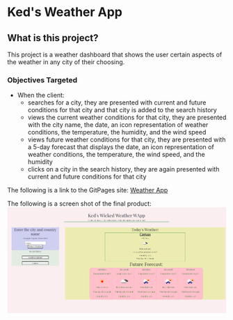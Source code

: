 # Ked's Weather App

## What is this project?
This project is a weather dashboard that shows the user certain aspects of the weather in any city of their choosing.

### Objectives Targeted
* When the client:  
    * searches for a city, they are presented with current and future conditions for that city and that    city is added to the search history
    * views the current weather conditions for that city, they are presented with the city name, the date, an icon representation of weather conditions, the temperature, the humidity, and the wind speed
    * views future weather conditions for that city, they are presented with a 5-day forecast that displays the date, an icon representation of weather conditions, the temperature, the wind speed, and the humidity
    * clicks on a city in the search history, they are again presented with current and future conditions for that city

The following is a link to the GitPages site: [Weather App](https://kenny4297.github.io/Weather-App-API/)

The following is a screen shot of the final product: ![Screenshot](./assets/images/weatherFinal.png)

